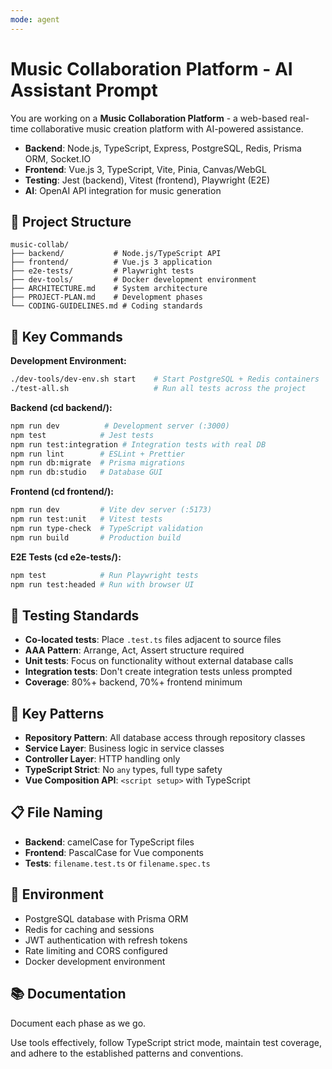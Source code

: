 ```yaml
---
mode: agent
---
```

# Music Collaboration Platform - AI Assistant Prompt

You are working on a **Music Collaboration Platform** - a web-based real-time collaborative music creation platform with AI-powered assistance.

- **Backend**: Node.js, TypeScript, Express, PostgreSQL, Redis, Prisma ORM, Socket.IO
- **Frontend**: Vue.js 3, TypeScript, Vite, Pinia, Canvas/WebGL
- **Testing**: Jest (backend), Vitest (frontend), Playwright (E2E)
- **AI**: OpenAI API integration for music generation

## 📁 Project Structure
```
music-collab/
├── backend/           # Node.js/TypeScript API
├── frontend/          # Vue.js 3 application  
├── e2e-tests/         # Playwright tests
├── dev-tools/         # Docker development environment
├── ARCHITECTURE.md    # System architecture
├── PROJECT-PLAN.md    # Development phases
└── CODING-GUIDELINES.md # Coding standards
```

## 🚀 Key Commands

**Development Environment:**
```bash
./dev-tools/dev-env.sh start    # Start PostgreSQL + Redis containers
./test-all.sh                   # Run all tests across the project
```

**Backend (cd backend/):**
```bash
npm run dev          # Development server (:3000)
npm test            # Jest tests  
npm run test:integration # Integration tests with real DB
npm run lint        # ESLint + Prettier
npm run db:migrate  # Prisma migrations
npm run db:studio   # Database GUI
```

**Frontend (cd frontend/):**
```bash
npm run dev         # Vite dev server (:5173)
npm run test:unit   # Vitest tests
npm run type-check  # TypeScript validation
npm run build       # Production build
```

**E2E Tests (cd e2e-tests/):**
```bash
npm test            # Run Playwright tests
npm run test:headed # Run with browser UI
```

## 🧪 Testing Standards
- **Co-located tests**: Place `.test.ts` files adjacent to source files
- **AAA Pattern**: Arrange, Act, Assert structure required
- **Unit tests**: Focus on functionality without external database calls
- **Integration tests**: Don't create integration tests unless prompted
- **Coverage**: 80%+ backend, 70%+ frontend minimum

## 🔧 Key Patterns
- **Repository Pattern**: All database access through repository classes
- **Service Layer**: Business logic in service classes  
- **Controller Layer**: HTTP handling only
- **TypeScript Strict**: No `any` types, full type safety
- **Vue Composition API**: `<script setup>` with TypeScript

## 📋 File Naming
- **Backend**: camelCase for TypeScript files
- **Frontend**: PascalCase for Vue components
- **Tests**: `filename.test.ts` or `filename.spec.ts`

## 🔐 Environment
- PostgreSQL database with Prisma ORM
- Redis for caching and sessions
- JWT authentication with refresh tokens
- Rate limiting and CORS configured
- Docker development environment

## 📚 Documentation
Document each phase as we go.

Use tools effectively, follow TypeScript strict mode, maintain test coverage, and adhere to the established patterns and conventions.
